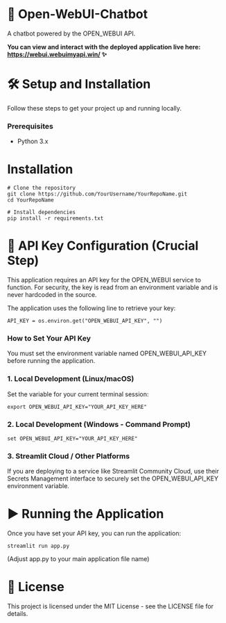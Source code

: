 # 🚀 Open-WebUI-Chatbot
A chatbot powered by the OPEN_WEBUI API.

**You can view and interact with the deployed application live here: <https://webui.webuimyapi.win/> ✨**

# 🛠️ Setup and Installation
Follow these steps to get your project up and running locally.

### Prerequisites
* Python 3.x

# Installation

```
# Clone the repository
git clone https://github.com/YourUsername/YourRepoName.git
cd YourRepoName

# Install dependencies
pip install -r requirements.txt
```

# 🔑 API Key Configuration (Crucial Step)
This application requires an API key for the OPEN_WEBUI service to function. For security, the key is read from an environment variable and is never hardcoded in the source.

The application uses the following line to retrieve your key:

```
API_KEY = os.environ.get("OPEN_WEBUI_API_KEY", "")
```

### How to Set Your API Key
You must set the environment variable named OPEN_WEBUI_API_KEY before running the application.

### 1. Local Development (Linux/macOS)
Set the variable for your current terminal session:

```
export OPEN_WEBUI_API_KEY="YOUR_API_KEY_HERE"
```

### 2. Local Development (Windows - Command Prompt)

```
set OPEN_WEBUI_API_KEY="YOUR_API_KEY_HERE"
```

### 3. Streamlit Cloud / Other Platforms
If you are deploying to a service like Streamlit Community Cloud, use their Secrets Management interface to securely set the OPEN_WEBUI_API_KEY environment variable.

# ▶️ Running the Application
Once you have set your API key, you can run the application:
```
streamlit run app.py
```

(Adjust app.py to your main application file name)

# 📄 License
This project is licensed under the MIT License - see the LICENSE file for details.


